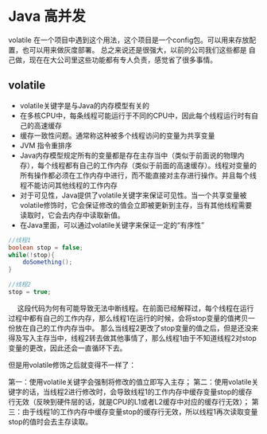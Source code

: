 # Java 高并发

volatile 在一个项目中遇到这个用法，这个项目是一个config包。可以用来存放配置，也可以用来做灰度部署。 总之来说还是很强大，以前的公司我们这些都是
自己做，现在在大公司里这些功能都有专人负责，感觉省了很多事情。

## volatile

- volatile关键字是与Java的内存模型有关的
- 在多核CPU中，每条线程可能运行于不同的CPU中，因此每个线程运行时有自己的高速缓存
- 缓存一致性问题。通常称这种被多个线程访问的变量为共享变量
- JVM 指令重排序
- Java内存模型规定所有的变量都是存在主存当中（类似于前面说的物理内存），每个线程都有自己的工作内存（类似于前面的高速缓存）。线程对变量的所有操作都必须在工作内存中进行，而不能直接对主存进行操作。并且每个线程不能访问其他线程的工作内存
- 对于可见性，Java提供了volatile关键字来保证可见性。当一个共享变量被volatile修饰时，它会保证修改的值会立即被更新到主存，当有其他线程需要读取时，它会去内存中读取新值。
- 在Java里面，可以通过volatile关键字来保证一定的“有序性”

```java
//线程1
boolean stop = false;
while(!stop){
    doSomething();
}
 
//线程2
stop = true;
```
　
这段代码为何有可能导致无法中断线程。在前面已经解释过，每个线程在运行过程中都有自己的工作内存，那么线程1在运行的时候，会将stop变量的值拷贝一份放在自己的工作内存当中。
那么当线程2更改了stop变量的值之后，但是还没来得及写入主存当中，线程2转去做其他事情了，那么线程1由于不知道线程2对stop变量的更改，因此还会一直循环下去。

但是用volatile修饰之后就变得不一样了：

第一：使用volatile关键字会强制将修改的值立即写入主存；
第二：使用volatile关键字的话，当线程2进行修改时，会导致线程1的工作内存中缓存变量stop的缓存行无效（反映到硬件层的话，就是CPU的L1或者L2缓存中对应的缓存行无效）；
第三：由于线程1的工作内存中缓存变量stop的缓存行无效，所以线程1再次读取变量stop的值时会去主存读取。
